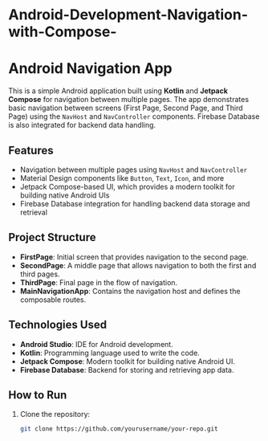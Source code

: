 # Android-Development-Navigation-with-Compose-
# Android Navigation App

This is a simple Android application built using **Kotlin** and **Jetpack Compose** for navigation between multiple pages. The app demonstrates basic navigation between screens (First Page, Second Page, and Third Page) using the `NavHost` and `NavController` components. Firebase Database is also integrated for backend data handling.

## Features
- Navigation between multiple pages using `NavHost` and `NavController`
- Material Design components like `Button`, `Text`, `Icon`, and more
- Jetpack Compose-based UI, which provides a modern toolkit for building native Android UIs
- Firebase Database integration for handling backend data storage and retrieval

## Project Structure
- **FirstPage**: Initial screen that provides navigation to the second page.
- **SecondPage**: A middle page that allows navigation to both the first and third pages.
- **ThirdPage**: Final page in the flow of navigation.
- **MainNavigationApp**: Contains the navigation host and defines the composable routes.

## Technologies Used
- **Android Studio**: IDE for Android development.
- **Kotlin**: Programming language used to write the code.
- **Jetpack Compose**: Modern toolkit for building native Android UI.
- **Firebase Database**: Backend for storing and retrieving app data.

## How to Run
1. Clone the repository:
   ```bash
   git clone https://github.com/yourusername/your-repo.git


